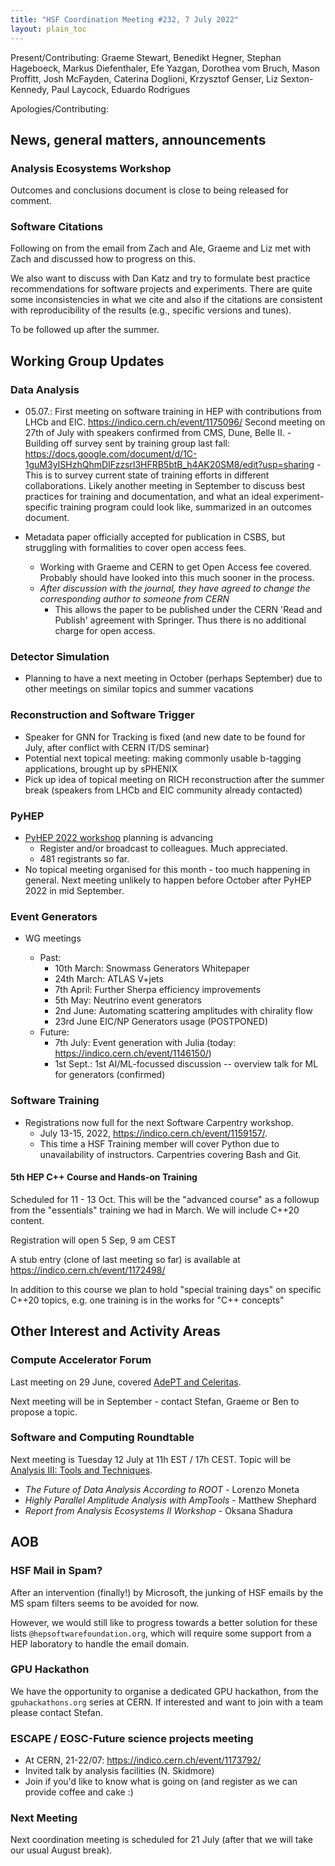 ```yaml
---
title: "HSF Coordination Meeting #232, 7 July 2022"
layout: plain_toc
---
```


Present/Contributing: Graeme Stewart, Benedikt Hegner, Stephan Hageboeck, Markus
Diefenthaler, Efe Yazgan, Dorothea vom Bruch, Mason Proffitt, Josh McFayden,
Caterina Doglioni, Krzysztof Genser, Liz Sexton-Kennedy, Paul Laycock, Eduardo
Rodrigues

Apologies/Contributing:

## News, general matters, announcements

### Analysis Ecosystems Workshop

Outcomes and conclusions document is close to being released for comment.

### Software Citations

Following on from the email from Zach and Ale, Graeme and Liz met with Zach and
discussed how to progress on this.

We also want to discuss with Dan Katz and try to formulate best practice
recommendations for software projects and experiments. There are quite some
inconsistencies in what we cite and also if the citations are consistent with
reproducibility of the results (e.g., specific versions and tunes).

To be followed up after the summer.

## Working Group Updates

### Data Analysis

- 05.07.: First meeting on software training in HEP with contributions from LHCb
  and EIC. <https://indico.cern.ch/event/1175096/> Second meeting on 27th of
  July with speakers confirmed from CMS, Dune, Belle II. - Building off survey
  sent by training group last fall:
  <https://docs.google.com/document/d/1C-1guM3yISHzhQhmDIFzzsrl3HFRB5btB_h4AK20SM8/edit?usp=sharing> -
  This is to survey current state of training efforts in different
  collaborations. Likely another meeting in September to discuss best practices
  for training and documentation, and what an ideal experiment-specific training
  program could look like, summarized in an outcomes document.

- Metadata paper officially accepted for publication in CSBS, but struggling
  with formalities to cover open access fees.
  - Working with Graeme and CERN to get Open Access fee covered. Probably should
    have looked into this much sooner in the process.
  - _After discussion with the journal, they have agreed to change the
    corresponding author to someone from CERN_
    - This allows the paper to be published under the CERN 'Read and Publish'
      agreement with Springer. Thus there is no additional charge for open
      access.

### Detector Simulation

- Planning to have a next meeting in October (perhaps September) due to other
  meetings on similar topics and summer vacations

### Reconstruction and Software Trigger

- Speaker for GNN for Tracking is fixed (and new date to be found for July,
  after conflict with CERN IT/DS seminar)
- Potential next topical meeting: making commonly usable b-tagging applications,
  brought up by sPHENIX
- Pick up idea of topical meeting on RICH reconstruction after the summer break
  (speakers from LHCb and EIC community already contacted)

### PyHEP

- [PyHEP 2022 workshop](https://indico.cern.ch/e/PyHEP2022) planning is
  advancing
  - Register and/or broadcast to colleagues. Much appreciated.
  - 481 registrants so far.
- No topical meeting organised for this month - too much happening in general.
  Next meeting unlikely to happen before October after PyHEP 2022 in mid
  September.

### Event Generators

- WG meetings

  - Past:
    - 10th March: Snowmass Generators Whitepaper
    - 24th March: ATLAS V+jets
    - 7th April: Further Sherpa efficiency improvements
    - 5th May: Neutrino event generators
    - 2nd June: Automating scattering amplitudes with chirality flow
    - 23rd June EIC/NP Generators usage (POSTPONED)

  * Future:
    - 7th July: Event generation with Julia (today:
      <https://indico.cern.ch/event/1146150/>)
    - 1st Sept.: 1st AI/ML-focussed discussion -- overview talk for ML for
      generators (confirmed)

### Software Training

- Registrations now full for the next Software Carpentry workshop.
  - July 13-15, 2022, <https://indico.cern.ch/event/1159157/>.
  - This time a HSF Training member will cover Python due to unavailability of
    instructors. Carpentries covering Bash and Git.

#### 5th HEP C++ Course and Hands-on Training

Scheduled for 11 - 13 Oct. This will be the "advanced course" as a followup from
the "essentials" training we had in March. We will include C++20 content.

Registration will open 5 Sep, 9 am CEST

A stub entry (clone of last meeting so far) is available at
<https://indico.cern.ch/event/1172498/>

In addition to this course we plan to hold "special training days" on specific
C++20 topics, e.g. one training is in the works for "C++ concepts"

## Other Interest and Activity Areas

### Compute Accelerator Forum

Last meeting on 29 June, covered
[AdePT and Celeritas](https://indico.cern.ch/event/1160438/).

Next meeting will be in September - contact Stefan, Graeme or Ben to propose a
topic.

### Software and Computing Roundtable

Next meeting is Tuesday 12 July at 11h EST / 17h CEST. Topic will be
[Analysis III: Tools and Techniques](https://indico.jlab.org/event/505/#day-2022-07-12).

- _The Future of Data Analysis According to ROOT_ - Lorenzo Moneta
- _Highly Parallel Amplitude Analysis with AmpTools_ - Matthew Shephard
- _Report from Analysis Ecosystems II Workshop_ - Oksana Shadura

## AOB

### HSF Mail in Spam?

After an intervention (finally!) by Microsoft, the junking of HSF emails by the
MS spam filters seems to be avoided for now.

However, we would still like to progress towards a better solution for these
lists `@hepsoftwarefoundation.org`, which will require some support from a HEP
laboratory to handle the email domain.

### GPU Hackathon

We have the opportunity to organise a dedicated GPU hackathon, from the
`gpuhackathons.org` series at CERN. If interested and want to join with a team
please contact Stefan.

### ESCAPE / EOSC-Future science projects meeting

- At CERN, 21-22/07: <https://indico.cern.ch/event/1173792/>
- Invited talk by analysis facilities (N. Skidmore)
- Join if you'd like to know what is going on (and register as we can provide
  coffee and cake :)

### Next Meeting

Next coordination meeting is scheduled for 21 July (after that we will take our
usual August break).
